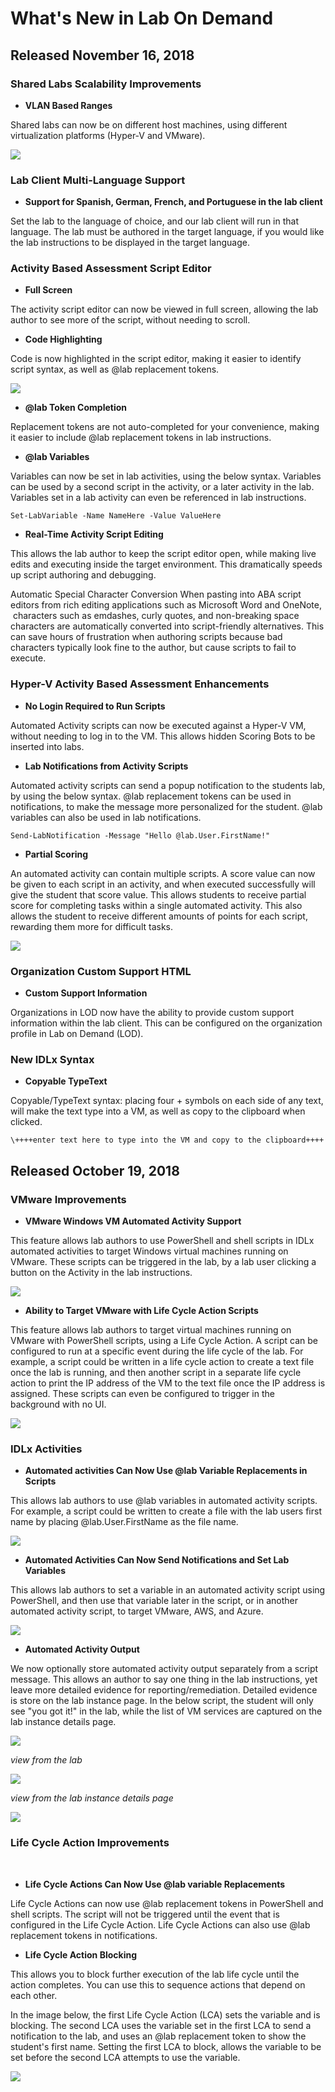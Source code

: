 # What's New in Lab On Demand

## **Released November 16, 2018**

### **Shared Labs Scalability Improvements**

- **VLAN Based Ranges**

Shared labs can now be on different host machines, using different virtualization platforms (Hyper-V and VMware). 

![](images/shared-labs-ping-test.png)

### **Lab Client Multi-Language Support**

- **Support for Spanish, German, French, and Portuguese in the lab client**

Set the lab to the language of choice, and our lab client will run in that language. The lab must be authored in the target language, if you would like the lab instructions to be displayed in the target language. 

### **Activity Based Assessment Script Editor**

- **Full Screen**

The activity script editor can now be viewed in full screen, allowing the lab author to see more of the script, without needing to scroll. 

- **Code Highlighting**

Code is now highlighted in the script editor, making it easier to identify script syntax, as well as @lab replacement tokens. 

![](images/code-highlighting.png)

- **@lab Token Completion**

Replacement tokens are not auto-completed for your convenience, making it easier to include @lab replacement tokens in lab instructions. 

- **@lab Variables**

Variables can now be set in lab activities, using the below syntax. Variables can be used by a second script in the activity, or a later activity in the lab. Variables set in a lab activity can even be referenced in lab instructions.

```Set-LabVariable -Name NameHere -Value ValueHere``` 

- **Real-Time Activity Script Editing**

This allows the lab author to keep the script editor open, while making live edits and executing inside the target environment. This dramatically speeds up script authoring and debugging. 

Automatic Special Character Conversion
When pasting into ABA script editors from rich editing applications such as Microsoft Word and OneNote,  characters such as emdashes, curly quotes, and non-breaking space characters are automatically converted into script-friendly alternatives. This can save hours of frustration when authoring scripts because bad characters typically look fine to the author, but cause scripts to fail to execute.

### **Hyper-V Activity Based Assessment Enhancements**

- **No Login Required to Run Scripts**

Automated Activity scripts can now be executed against a Hyper-V VM, without needing to log in to the VM. This allows hidden Scoring Bots to be inserted into labs. 

- **Lab Notifications from Activity Scripts**

Automated activity scripts can send a popup notification to the students lab, by using the below syntax. @lab replacement tokens can be used in notifications, to make the message more personalized for the student. @lab variables can also be used in lab notifications. 

```Send-LabNotification -Message "Hello @lab.User.FirstName!"```

- **Partial Scoring**

An automated activity can contain multiple scripts. A score value can now be given to each script in an activity, and when executed successfully will give the student that score value. This allows students to receive partial score for completing tasks within a single automated activity. This also allows the student to receive different amounts of points for each script, rewarding them more for difficult tasks. 

![](images/activities-partial-scoring.png)

### **Organization Custom Support HTML**

- **Custom Support Information**

Organizations in LOD now have the ability to provide custom support information within the lab client. This can be configured on the organization profile in Lab on Demand (LOD). 

### New IDLx Syntax

- **Copyable TypeText**

Copyable/TypeText syntax: placing four + symbols on each side of any text, will make the text type into a VM, as well as copy to the clipboard when clicked. 

```\++++enter text here to type into the VM and copy to the clipboard++++```


## **Released October 19, 2018**

### **VMware Improvements**

- **VMware Windows VM Automated Activity Support**

This feature allows lab authors to use PowerShell and shell scripts in IDLx automated activities to target Windows virtual machines running on VMware. These scripts can be triggered in the lab, by a lab user clicking a button on the Activity in the lab instructions. 

![](images/ps-script-in-activity-image1.png)

- **Ability to Target VMware with Life Cycle Action Scripts**

This feature allows lab authors to target virtual machines running on VMware with PowerShell scripts, using a Life Cycle Action. A script can be configured to run at a specific event during the life cycle of the lab. For example, a script could be written in a life cycle action to create a text file once the lab is running, and then another script in a separate life cycle action to print the IP address of the VM to the text file once the IP address is assigned. These scripts can even be configured to trigger in the background with no UI. 

![](images/add-life-cycle-action-screen-image-2.png)

### **IDLx Activities**

- **Automated activities Can Now Use @lab Variable Replacements in Scripts**

This allows lab authors to use @lab variables in automated activity scripts. For example, a script could be written to create a file with the lab users first name by placing @lab.User.FirstName as the file name. 

![](images/create-text-file-with-lab-replacement-token-image3.png)

- **Automated Activities Can Now Send Notifications and Set Lab Variables**

This allows lab authors to set a variable in an automated activity script using PowerShell, and then use that variable later in the script, or in another automated activity script, to target VMware, AWS, and Azure.

![](images/variable-script-image4.png)

- **Automated Activity Output**

We now optionally store automated activity output separately from a script message. This allows an author to say one thing in the lab instructions, yet leave more detailed evidence for reporting/remediation. Detailed evidence is store on the lab instance page. In the below script, the student will only see "you got it!" in the lab, while the list of VM services are captured on the lab instance details page. 

![](images/evidence-script-image5.png)

_view from the lab_

![](images/evidence-in-the-lab-image6.png)

_view from the lab instance details page_

![](images/evidence-lab-instance-view-image7.png)


### **Life Cycle Action Improvements**
 
- **Life Cycle Actions Can Now Use @lab variable Replacements**

Life Cycle Actions can now use @lab replacement tokens in PowerShell and shell scripts. The script will not be triggered until the event that is configured in the Life Cycle Action. Life Cycle Actions can also use @lab replacement tokens in notifications.

- **Life Cycle Action Blocking**

This allows you to block further execution of the lab life cycle until the action completes. You can use this to sequence actions that depend on each other. 

In the image below, the first Life Cycle Action (LCA) sets the variable and is blocking. The second LCA uses the variable set in the first LCA to send a notification to the lab, and uses an @lab replacement token to show the student's first name. Setting the first LCA to block, allows the variable to be set before the second LCA attempts to use the variable. 

![](images/lca-image8.png)